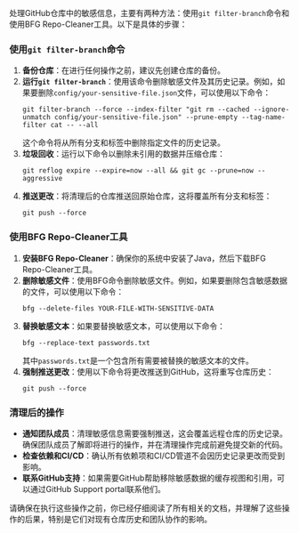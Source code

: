 处理GitHub仓库中的敏感信息，主要有两种方法：使用`git filter-branch`命令和使用BFG Repo-Cleaner工具。以下是具体的步骤：

### 使用`git filter-branch`命令

1. **备份仓库**：在进行任何操作之前，建议先创建仓库的备份。
2. **运行`git filter-branch`**：使用该命令删除敏感文件及其历史记录。例如，如果要删除`config/your-sensitive-file.json`文件，可以使用以下命令：
   ```
   git filter-branch --force --index-filter "git rm --cached --ignore-unmatch config/your-sensitive-file.json" --prune-empty --tag-name-filter cat -- --all
   ```
   这个命令将从所有分支和标签中删除指定文件的历史记录。
3. **垃圾回收**：运行以下命令以删除未引用的数据并压缩仓库：
   ```
   git reflog expire --expire=now --all && git gc --prune=now --aggressive
   ```
4. **推送更改**：将清理后的仓库推送回原始仓库，这将覆盖所有分支和标签：
   ```
   git push --force
   ```

### 使用BFG Repo-Cleaner工具

1. **安装BFG Repo-Cleaner**：确保你的系统中安装了Java，然后下载BFG Repo-Cleaner工具。
2. **删除敏感文件**：使用BFG命令删除敏感文件。例如，如果要删除包含敏感数据的文件，可以使用以下命令：
   ```
   bfg --delete-files YOUR-FILE-WITH-SENSITIVE-DATA
   ```
3. **替换敏感文本**：如果要替换敏感文本，可以使用以下命令：
   ```
   bfg --replace-text passwords.txt
   ```
   其中`passwords.txt`是一个包含所有需要被替换的敏感文本的文件。
4. **强制推送更改**：使用以下命令将更改推送到GitHub，这将重写仓库历史：
   ```
   git push --force
   ```

### 清理后的操作

- **通知团队成员**：清理敏感信息需要强制推送，这会覆盖远程仓库的历史记录。确保团队成员了解即将进行的操作，并在清理操作完成前避免提交新的代码。
- **检查依赖和CI/CD**：确认所有依赖项和CI/CD管道不会因历史记录更改而受到影响。
- **联系GitHub支持**：如果需要GitHub帮助移除敏感数据的缓存视图和引用，可以通过GitHub Support portal联系他们。

请确保在执行这些操作之前，你已经仔细阅读了所有相关的文档，并理解了这些操作的后果，特别是它们对现有仓库历史和团队协作的影响。
